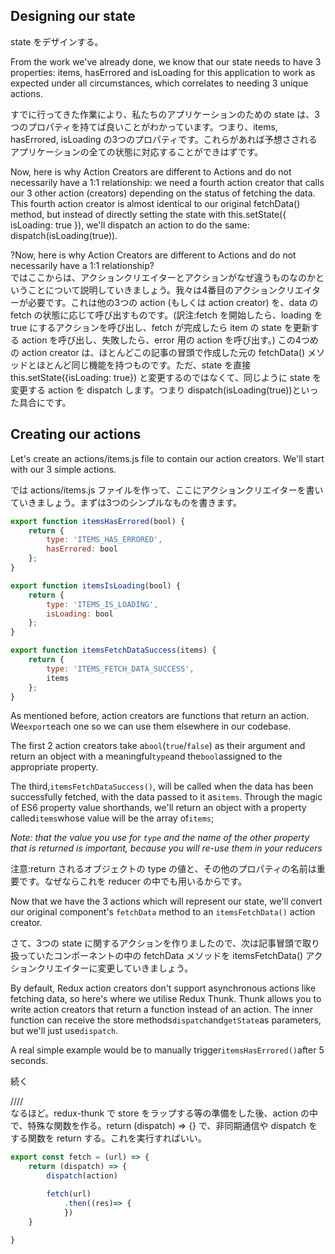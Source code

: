 ## Designing our state

state をデザインする。

From the work we've already done, we know that our state needs to have 3 properties: items, hasErrored and isLoading for this application to work as expected under all circumstances, which correlates to needing 3 unique actions.

すでに行ってきた作業により、私たちのアプリケーションのための state は、3つのプロパティを持てば良いことがわかっています。つまり、items, hasErrored, isLoading の3つのプロパティです。これらがあれば予想さされるアプリケーションの全ての状態に対応することができはずです。

Now, here is why Action Creators are different to Actions and do not necessarily have a 1:1 relationship: we need a fourth action creator that calls our 3 other action \(creators\) depending on the status of fetching the data. This fourth action creator is almost identical to our original fetchData\(\) method, but instead of directly setting the state with this.setState\({ isLoading: true }\), we'll dispatch an action to do the same: dispatch\(isLoading\(true\)\).

?Now, here is why Action Creators are different to Actions and do not necessarily have a 1:1 relationship?   
ではここからは、アクションクリエイターとアクションがなぜ違うものなのかということについて説明していきましょう。我々は4番目のアクションクリエイターが必要です。これは他の3つの action \(もしくは  action creator\) を、data の fetch の状態に応じて呼び出すものです。\(訳注:fetch を開始したら、loading を true にするアクションを呼び出し、fetch が完成したら item の state を更新する action を呼び出し、失敗したら、error 用の action を呼び出す。\) この4つめの action creator は、ほとんどこの記事の冒頭で作成した元の fetchData\(\) メソッドとほとんど同じ機能を持つものです。ただ、state を直接 this.setState\({isLoading: true}\) と変更するのではなくて、同じように state を変更する action を dispatch します。つまり dispatch\(isLoading\(true\)\)といった具合にです。

## Creating our actions

Let's create an actions/items.js file to contain our action creators. We'll start with our 3 simple actions.

では actions/items.js ファイルを作って、ここにアクションクリエイターを書いていきましょう。まずは3つのシンプルなものを書きます。

```js
export function itemsHasErrored(bool) {
    return {
        type: 'ITEMS_HAS_ERRORED',
        hasErrored: bool
    };
}

export function itemsIsLoading(bool) {
    return {
        type: 'ITEMS_IS_LOADING',
        isLoading: bool
    };
}

export function itemsFetchDataSuccess(items) {
    return {
        type: 'ITEMS_FETCH_DATA_SUCCESS',
        items
    };
}
```

As mentioned before, action creators are functions that return an action. We`export`each one so we can use them elsewhere in our codebase.

The first 2 action creators take a`bool`\(`true`/`false`\) as their argument and return an object with a meaningful`type`and the`bool`assigned to the appropriate property.

The third,`itemsFetchDataSuccess()`, will be called when the data has been successfully fetched, with the data passed to it as`items`. Through the magic of ES6 property value shorthands, we'll return an object with a property called`items`whose value will be the array of`items`;

_Note: that the value you use for `type` and the name of the other property that is returned is important, because you will re-use them in your reducers_

注意:return されるオブジェクトの type の値と、その他のプロパティの名前は重要です。なぜならこれを reducer の中でも用いるからです。

Now that we have the 3 actions which will represent our state, we'll convert our original component's `fetchData` method to an `itemsFetchData()` action creator.

さて、3つの state に関するアクションを作りましたので、次は記事冒頭で取り扱っていたコンポーネントの中の fetchData メソッドを itemsFetchData() アクションクリエイターに変更していきましょう。

By default, Redux action creators don't support asynchronous actions like fetching data, so here's where we utilise Redux Thunk. Thunk allows you to write action creators that return a function instead of an action. The inner function can receive the store methods`dispatch`and`getState`as parameters, but we'll just use`dispatch`.



A real simple example would be to manually trigger`itemsHasErrored()`after 5 seconds.



続く

////  
なるほど。redux-thunk で store をラップする等の準備をした後、action の中で、特殊な関数を作る。return \(dispatch\) =&gt; {} で、非同期通信や dispatch をする関数を return する。これを実行すればいい。

```js
export const fetch = (url) => {
    return (dispatch) => {
        dispatch(action)

        fetch(url)
            .then((res)=> {
            })
    }

}
```



